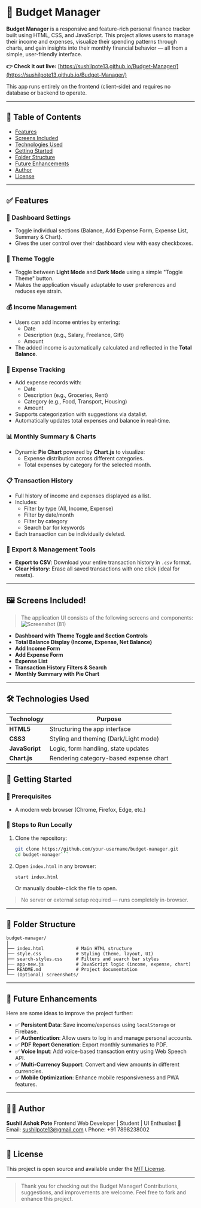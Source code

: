 # 💸 Budget Manager

**Budget Manager** is a responsive and feature-rich personal finance tracker built using HTML, CSS, and JavaScript. This project allows users to manage their income and expenses, visualize their spending patterns through charts, and gain insights into their monthly financial behavior — all from a simple, user-friendly interface.

**👉 Check it out live:** [https://sushilpote13.github.io/Budget-Manager/](https://sushilpote13.github.io/Budget-Manager/)

This app runs entirely on the frontend (client-side) and requires no database or backend to operate.

---

## 📌 Table of Contents

- [Features](#features)
- [Screens Included](#screens-included)
- [Technologies Used](#technologies-used)
- [Getting Started](#getting-started)
- [Folder Structure](#folder-structure)
- [Future Enhancements](#future-enhancements)
- [Author](#author)
- [License](#license)

---

## ✅ Features

### 🔧 Dashboard Settings
- Toggle individual sections (Balance, Add Expense Form, Expense List, Summary & Chart).
- Gives the user control over their dashboard view with easy checkboxes.

### 🌙 Theme Toggle
- Toggle between **Light Mode** and **Dark Mode** using a simple "Toggle Theme" button.
- Makes the application visually adaptable to user preferences and reduces eye strain.

### 💰 Income Management
- Users can add income entries by entering:
  - Date
  - Description (e.g., Salary, Freelance, Gift)
  - Amount
- The added income is automatically calculated and reflected in the **Total Balance**.

### 💸 Expense Tracking
- Add expense records with:
  - Date
  - Description (e.g., Groceries, Rent)
  - Category (e.g., Food, Transport, Housing)
  - Amount
- Supports categorization with suggestions via datalist.
- Automatically updates total expenses and balance in real-time.

### 📊 Monthly Summary & Charts
- Dynamic **Pie Chart** powered by **Chart.js** to visualize:
  - Expense distribution across different categories.
  - Total expenses by category for the selected month.

### 📋 Transaction History
- Full history of income and expenses displayed as a list.
- Includes:
  - Filter by type (All, Income, Expense)
  - Filter by date/month
  - Filter by category
  - Search bar for keywords
- Each transaction can be individually deleted.

### 📎 Export & Management Tools
- **Export to CSV**: Download your entire transaction history in `.csv` format.
- **Clear History**: Erase all saved transactions with one click (ideal for resets).

---

## 🖼️ Screens Included!

> The application UI consists of the following screens and components:
> ![Screenshot (81)](https://github.com/user-attachments/assets/a6ca3914-c83e-4747-82e1-40e5acb772e0)


- **Dashboard with Theme Toggle and Section Controls**
- **Total Balance Display (Income, Expense, Net Balance)**
- **Add Income Form**
- **Add Expense Form**
- **Expense List**
- **Transaction History Filters & Search**
- **Monthly Summary with Pie Chart**

---

## 🛠 Technologies Used

| Technology   | Purpose                                  |
|--------------|-------------------------------------------|
| **HTML5**     | Structuring the app interface             |
| **CSS3**      | Styling and theming (Dark/Light mode)     |
| **JavaScript**| Logic, form handling, state updates       |
| **Chart.js**  | Rendering category-based expense chart    |

## 🚀 Getting Started

### 📁 Prerequisites
- A modern web browser (Chrome, Firefox, Edge, etc.)

### 🔧 Steps to Run Locally

1. Clone the repository:
   ```bash
   git clone https://github.com/your-username/budget-manager.git
   cd budget-manager```

2. Open `index.html` in any browser:

   ```bash
   start index.html
   ```

   Or manually double-click the file to open.

> No server or external setup required — runs completely in-browser.

---

## 📂 Folder Structure

```
budget-manager/
│
├── index.html            # Main HTML structure
├── style.css             # Styling (theme, layout, UI)
├── search-styles.css     # Filters and search bar styles
├── app-new.js            # JavaScript logic (income, expense, chart)
├── README.md             # Project documentation
└── (Optional) screenshots/
```

---

## 🌟 Future Enhancements

Here are some ideas to improve the project further:

* ✅ **Persistent Data**: Save income/expenses using `localStorage` or Firebase.
* ✅ **Authentication**: Allow users to log in and manage personal accounts.
* ✅ **PDF Report Generation**: Export monthly summaries to PDF.
* ✅ **Voice Input**: Add voice-based transaction entry using Web Speech API.
* ✅ **Multi-Currency Support**: Convert and view amounts in different currencies.
* ✅ **Mobile Optimization**: Enhance mobile responsiveness and PWA features.

---

## 👨‍💻 Author

**Sushil Ashok Pote**
Frontend Web Developer | Student | UI Enthusiast
📧 Email: [sushilpote13@gmail.com](mailto:sushilpote13@gmail.com)
📞 Phone: +91 7898238002

---

## 📄 License

This project is open source and available under the [MIT License](LICENSE).

---

> Thank you for checking out the Budget Manager! Contributions, suggestions, and improvements are welcome. Feel free to fork and enhance this project.

```
